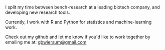 I split my time between bench-research at a leading biotech company, and developing new research tools. 

Currently, I work with R and Python for statistics and machine-learning work.

Check out my github and let me know if you'd like to work together by emailing me at: gbwiersum@gmail.com
